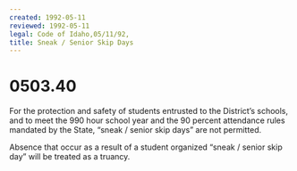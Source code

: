 ```yaml
---
created: 1992-05-11
reviewed: 1992-05-11
legal: Code of Idaho,05/11/92,
title: Sneak / Senior Skip Days
---
```


# 0503.40 

For the protection and safety of students entrusted to the District’s schools, and to meet the 990 hour school year and the 90 percent attendance rules mandated by the State, “sneak / senior skip days” are not permitted.

Absence that occur as a result of a student organized “sneak / senior skip day” will be treated as a truancy.

